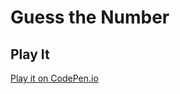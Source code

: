 # Guess the Number

## Play It

[Play it on CodePen.io](https://codepen.io/anaknickerbocker/pen/ZEMQvgb)
